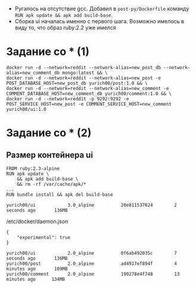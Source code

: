 * Ругалось на отсутствие gcc. Добавил в `post-py/Dockerfile` команду `RUN apk update && apk add build-base`.
* Сборка ui началась именно с первого шага. Возможно имелось в виду то, что образ ruby:2.2 уже имелся

# Задание со * (1)
```
docker run -d --network=reddit --network-alias=new_post_db --network-alias=new_comment_db mongo:latest && \
docker run -d --network=reddit --network-alias=new_post -e POST_DATABASE_HOST=new_post_db yurich00/post:1.0 && \
docker run -d --network=reddit --network-alias=new_comment -e COMMENT_DATABASE_HOST=new_comment_db yurich00/comment:1.0 && \
docker run -d --network=reddit -p 9292:9292 -e POST_SERVICE_HOST=new_post -e COMMENT_SERVICE_HOST=new_comment yurich00/ui:1.0
```

# Задание со * (2)
## Размер контейнера ui
```
FROM ruby:2.3-alpine
RUN apk update \
    && apk add build-base \
    && rm -rf /var/cache/apk/*
...
RUN bundle install && apk del build-base
```

`yurich00/ui            3.0_alpine          20e811537624        2 seconds ago       136MB`

/etc/docker/daemon.json
```
{
    "experimental": true
}
```

```
yurich00/ui            2.0_alpine          0f6ab492035c        7 seconds ago       136MB
yurich00/post          2.0_alpine          ad4917ef894f        4 minutes ago       109MB
yurich00/comment       2.0_alpine          190278e4f748        13 minutes ago      134MB
```
